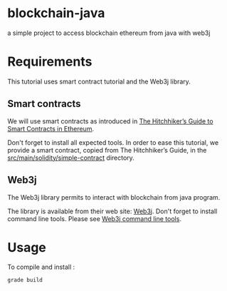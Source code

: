# blockchain-java
a simple project to access blockchain ethereum from java with web3j

# Requirements
This tutorial uses smart contract tutorial and the Web3j library.

## Smart contracts
We will use smart contracts as introduced  in [The Hitchhiker’s Guide to Smart Contracts in Ethereum](https://blog.zeppelin.solutions/the-hitchhikers-guide-to-smart-contracts-in-ethereum-848f08001f05).

Don't forget to install all expected tools. 
In order to ease this tutorial, we provide a smart contract, copied from The Hitchhiker’s Guide, in the [src/main/solidity/simple-contract](src/main/solidity/simple-contract) directory.

## Web3j
The Web3j library permits to interact with blockchain from java program.

The library is available from their web site: [Web3j](https://web3j.io).
Don't forget to install command line tools. Please see [Web3j command line tools](https://docs.web3j.io/command_line.html).


# Usage

To compile and install :
```
grade build
```

